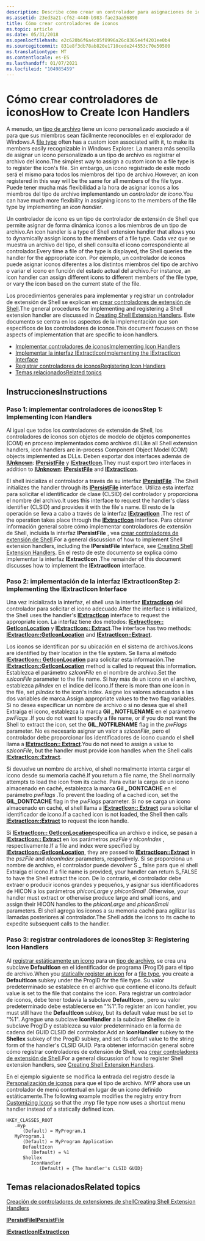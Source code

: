 ```yaml
---
description: Describe cómo crear un controlador para asignaciones de iconos personalizadas.
ms.assetid: 23ed3a21-cf62-4440-b983-fae23aa56890
title: Cómo crear controladores de iconos
ms.topic: article
ms.date: 05/31/2018
ms.openlocfilehash: e2c620b6f6a4c05f8996a26c8365e4f4201ee0b4
ms.sourcegitcommit: 831e8f3db78ab820e1710cede244553c70e50500
ms.translationtype: MT
ms.contentlocale: es-ES
ms.lasthandoff: 01/07/2021
ms.locfileid: "104985459"
---
```

# <a name="how-to-create-icon-handlers"></a><span data-ttu-id="80da3-103">Cómo crear controladores de iconos</span><span class="sxs-lookup"><span data-stu-id="80da3-103">How to Create Icon Handlers</span></span>

<span data-ttu-id="80da3-104">A menudo, un [tipo de archivo](fa-file-types.md) tiene un icono personalizado asociado a él para que sus miembros sean fácilmente reconocibles en el explorador de Windows.</span><span class="sxs-lookup"><span data-stu-id="80da3-104">A [file type](fa-file-types.md) often has a custom icon associated with it, to make its members easily recognizable in Windows Explorer.</span></span> <span data-ttu-id="80da3-105">La manera más sencilla de asignar un icono personalizado a un tipo de archivo es registrar el archivo del icono.</span><span class="sxs-lookup"><span data-stu-id="80da3-105">The simplest way to assign a custom icon to a file type is to register the icon's file.</span></span> <span data-ttu-id="80da3-106">Sin embargo, un icono registrado de este modo será el mismo para todos los miembros del tipo de archivo.</span><span class="sxs-lookup"><span data-stu-id="80da3-106">However, an icon registered in this way will be the same for all members of the file type.</span></span> <span data-ttu-id="80da3-107">Puede tener mucha más flexibilidad a la hora de asignar iconos a los miembros del tipo de archivo implementando un *controlador de icono*.</span><span class="sxs-lookup"><span data-stu-id="80da3-107">You can have much more flexibility in assigning icons to the members of the file type by implementing an *icon handler*.</span></span>

<span data-ttu-id="80da3-108">Un controlador de icono es un tipo de controlador de extensión de Shell que permite asignar de forma dinámica iconos a los miembros de un tipo de archivo.</span><span class="sxs-lookup"><span data-stu-id="80da3-108">An icon handler is a type of Shell extension handler that allows you to dynamically assign icons to the members of a file type.</span></span> <span data-ttu-id="80da3-109">Cada vez que se muestra un archivo del tipo, el shell consulta el icono correspondiente al controlador.</span><span class="sxs-lookup"><span data-stu-id="80da3-109">Every time a file of the type is displayed, the Shell queries the handler for the appropriate icon.</span></span> <span data-ttu-id="80da3-110">Por ejemplo, un controlador de iconos puede asignar iconos diferentes a los distintos miembros del tipo de archivo o variar el icono en función del estado actual del archivo.</span><span class="sxs-lookup"><span data-stu-id="80da3-110">For instance, an icon handler can assign different icons to different members of the file type, or vary the icon based on the current state of the file.</span></span>

<span data-ttu-id="80da3-111">Los procedimientos generales para implementar y registrar un controlador de extensión de Shell se explican en [crear controladores de extensión de Shell](handlers.md).</span><span class="sxs-lookup"><span data-stu-id="80da3-111">The general procedures for implementing and registering a Shell extension handler are discussed in [Creating Shell Extension Handlers](handlers.md).</span></span> <span data-ttu-id="80da3-112">Este documento se centra en los aspectos de la implementación que son específicos de los controladores de iconos.</span><span class="sxs-lookup"><span data-stu-id="80da3-112">This document focuses on those aspects of implementation that are specific to icon handlers.</span></span>

-   [<span data-ttu-id="80da3-113">Implementar controladores de iconos</span><span class="sxs-lookup"><span data-stu-id="80da3-113">Implementing Icon Handlers</span></span>](#step-1-implementing-icon-handlers)
-   [<span data-ttu-id="80da3-114">Implementar la interfaz IExtractIcon</span><span class="sxs-lookup"><span data-stu-id="80da3-114">Implementing the IExtractIcon Interface</span></span>](#step-2-implementing-the-iextracticon-interface)
-   [<span data-ttu-id="80da3-115">Registrar controladores de iconos</span><span class="sxs-lookup"><span data-stu-id="80da3-115">Registering Icon Handlers</span></span>](#step-3-registering-icon-handlers)
-   [<span data-ttu-id="80da3-116">Temas relacionados</span><span class="sxs-lookup"><span data-stu-id="80da3-116">Related topics</span></span>](#related-topics)

## <a name="instructions"></a><span data-ttu-id="80da3-117">Instrucciones</span><span class="sxs-lookup"><span data-stu-id="80da3-117">Instructions</span></span>

### <a name="step-1-implementing-icon-handlers"></a><span data-ttu-id="80da3-118">Paso 1: implementar controladores de iconos</span><span class="sxs-lookup"><span data-stu-id="80da3-118">Step 1: Implementing Icon Handlers</span></span>

<span data-ttu-id="80da3-119">Al igual que todos los controladores de extensión de Shell, los controladores de iconos son objetos de modelo de objetos componentes (COM) en proceso implementados como archivos dll.</span><span class="sxs-lookup"><span data-stu-id="80da3-119">Like all Shell extension handlers, icon handlers are in-process Component Object Model (COM) objects implemented as DLLs.</span></span> <span data-ttu-id="80da3-120">Deben exportar dos interfaces además de [**IUnknown**](/windows/win32/api/unknwn/nn-unknwn-iunknown): [**IPersistFile**](/windows/win32/api/objidl/nn-objidl-ipersistfile) y [**IExtractIcon**](/windows/win32/api/shlobj_core/nn-shlobj_core-iextracticona).</span><span class="sxs-lookup"><span data-stu-id="80da3-120">They must export two interfaces in addition to [**IUnknown**](/windows/win32/api/unknwn/nn-unknwn-iunknown): [**IPersistFile**](/windows/win32/api/objidl/nn-objidl-ipersistfile) and [**IExtractIcon**](/windows/win32/api/shlobj_core/nn-shlobj_core-iextracticona).</span></span>

<span data-ttu-id="80da3-121">El shell inicializa el controlador a través de su interfaz [**IPersistFile**](/windows/win32/api/objidl/nn-objidl-ipersistfile) .</span><span class="sxs-lookup"><span data-stu-id="80da3-121">The Shell initializes the handler through its [**IPersistFile**](/windows/win32/api/objidl/nn-objidl-ipersistfile) interface.</span></span> <span data-ttu-id="80da3-122">Utiliza esta interfaz para solicitar el identificador de clase (CLSID) del controlador y proporciona el nombre del archivo.</span><span class="sxs-lookup"><span data-stu-id="80da3-122">It uses this interface to request the handler's class identifier (CLSID) and provides it with the file's name.</span></span> <span data-ttu-id="80da3-123">El resto de la operación se lleva a cabo a través de la interfaz [**IExtractIcon**](/windows/win32/api/shlobj_core/nn-shlobj_core-iextracticona) .</span><span class="sxs-lookup"><span data-stu-id="80da3-123">The rest of the operation takes place through the [**IExtractIcon**](/windows/win32/api/shlobj_core/nn-shlobj_core-iextracticona) interface.</span></span> <span data-ttu-id="80da3-124">Para obtener información general sobre cómo implementar controladores de extensión de Shell, incluida la interfaz **IPersistFile** , vea [crear controladores de extensión de Shell](handlers.md).</span><span class="sxs-lookup"><span data-stu-id="80da3-124">For a general discussion of how to implement Shell extension handlers, including the **IPersistFile** interface, see [Creating Shell Extension Handlers](handlers.md).</span></span> <span data-ttu-id="80da3-125">En el resto de este documento se explica cómo implementar la interfaz **IExtractIcon** .</span><span class="sxs-lookup"><span data-stu-id="80da3-125">The remainder of this document discusses how to implement the **IExtractIcon** interface.</span></span>

### <a name="step-2-implementing-the-iextracticon-interface"></a><span data-ttu-id="80da3-126">Paso 2: implementación de la interfaz IExtractIcon</span><span class="sxs-lookup"><span data-stu-id="80da3-126">Step 2: Implementing the IExtractIcon Interface</span></span>

<span data-ttu-id="80da3-127">Una vez inicializada la interfaz, el shell usa la interfaz [**IExtractIcon**](/windows/win32/api/shlobj_core/nn-shlobj_core-iextracticona) del controlador para solicitar el icono adecuado.</span><span class="sxs-lookup"><span data-stu-id="80da3-127">After the interface is initialized, the Shell uses the handler's [**IExtractIcon**](/windows/win32/api/shlobj_core/nn-shlobj_core-iextracticona) interface to request the appropriate icon.</span></span> <span data-ttu-id="80da3-128">La interfaz tiene dos métodos: [**IExtractIcon:: GetIconLocation**](/windows/win32/api/shlobj_core/nf-shlobj_core-iextracticona-geticonlocation) y [**IExtractIcon:: Extract**](/windows/win32/api/shlobj_core/nf-shlobj_core-iextracticona-extract).</span><span class="sxs-lookup"><span data-stu-id="80da3-128">The interface has two methods: [**IExtractIcon::GetIconLocation**](/windows/win32/api/shlobj_core/nf-shlobj_core-iextracticona-geticonlocation) and [**IExtractIcon::Extract**](/windows/win32/api/shlobj_core/nf-shlobj_core-iextracticona-extract).</span></span>

<span data-ttu-id="80da3-129">Los iconos se identifican por su ubicación en el sistema de archivos.</span><span class="sxs-lookup"><span data-stu-id="80da3-129">Icons are identified by their location in the file system.</span></span> <span data-ttu-id="80da3-130">Se llama al método [**IExtractIcon:: GetIconLocation**](/windows/win32/api/shlobj_core/nf-shlobj_core-iextracticona-geticonlocation) para solicitar esta información.</span><span class="sxs-lookup"><span data-stu-id="80da3-130">The [**IExtractIcon::GetIconLocation**](/windows/win32/api/shlobj_core/nf-shlobj_core-iextracticona-geticonlocation) method is called to request this information.</span></span> <span data-ttu-id="80da3-131">Establezca el parámetro *szIconFile* en el nombre de archivo.</span><span class="sxs-lookup"><span data-stu-id="80da3-131">Set the *szIconFile* parameter to the file name.</span></span> <span data-ttu-id="80da3-132">Si hay más de un icono en el archivo, establezca *piIndex* en el índice del icono.</span><span class="sxs-lookup"><span data-stu-id="80da3-132">If there is more than one icon in the file, set *piIndex* to the icon's index.</span></span> <span data-ttu-id="80da3-133">Asigne los valores adecuados a las dos variables de marca.</span><span class="sxs-lookup"><span data-stu-id="80da3-133">Assign appropriate values to the two flag variables.</span></span> <span data-ttu-id="80da3-134">Si no desea especificar un nombre de archivo o si no desea que el shell Extraiga el icono, establezca la marca **Gil \_ NOTFILENAME** en el parámetro *pwFlags* .</span><span class="sxs-lookup"><span data-stu-id="80da3-134">If you do not want to specify a file name, or if you do not want the Shell to extract the icon, set the **GIL\_NOTFILENAME** flag in the *pwFlags* parameter.</span></span> <span data-ttu-id="80da3-135">No es necesario asignar un valor a *szIconFile*, pero el controlador debe proporcionar los identificadores de icono cuando el shell llama a [**IExtractIcon:: Extract**](/windows/win32/api/shlobj_core/nf-shlobj_core-iextracticona-extract).</span><span class="sxs-lookup"><span data-stu-id="80da3-135">You do not need to assign a value to *szIconFile*, but the handler must provide icon handles when the Shell calls [**IExtractIcon::Extract**](/windows/win32/api/shlobj_core/nf-shlobj_core-iextracticona-extract).</span></span>

<span data-ttu-id="80da3-136">Si devuelve un nombre de archivo, el shell normalmente intenta cargar el icono desde su memoria caché.</span><span class="sxs-lookup"><span data-stu-id="80da3-136">If you return a file name, the Shell normally attempts to load the icon from its cache.</span></span> <span data-ttu-id="80da3-137">Para evitar la carga de un icono almacenado en caché, establezca la marca **Gil \_ DONTCACHE** en el parámetro *pwFlags* .</span><span class="sxs-lookup"><span data-stu-id="80da3-137">To prevent the loading of a cached icon, set the **GIL\_DONTCACHE** flag in the *pwFlags* parameter.</span></span> <span data-ttu-id="80da3-138">Si no se carga un icono almacenado en caché, el shell llama a [**IExtractIcon:: Extract**](/windows/win32/api/shlobj_core/nf-shlobj_core-iextracticona-extract) para solicitar el identificador de icono.</span><span class="sxs-lookup"><span data-stu-id="80da3-138">If a cached icon is not loaded, the Shell then calls [**IExtractIcon::Extract**](/windows/win32/api/shlobj_core/nf-shlobj_core-iextracticona-extract) to request the icon handle.</span></span>

<span data-ttu-id="80da3-139">Si [**IExtractIcon:: GetIconLocation**](/windows/win32/api/shlobj_core/nf-shlobj_core-iextracticona-geticonlocation)especifica un archivo e índice, se pasan a [**IExtractIcon:: Extract**](/windows/win32/api/shlobj_core/nf-shlobj_core-iextracticona-extract) en los parámetros *pszFile* y *nIconIndex* , respectivamente.</span><span class="sxs-lookup"><span data-stu-id="80da3-139">If a file and index were specified by [**IExtractIcon::GetIconLocation**](/windows/win32/api/shlobj_core/nf-shlobj_core-iextracticona-geticonlocation), they are passed to [**IExtractIcon::Extract**](/windows/win32/api/shlobj_core/nf-shlobj_core-iextracticona-extract) in the *pszFile* and *nIconIndex* parameters, respectively.</span></span> <span data-ttu-id="80da3-140">Si se proporciona un nombre de archivo, el controlador puede devolver S \_ false para que el shell Extraiga el icono.</span><span class="sxs-lookup"><span data-stu-id="80da3-140">If a file name is provided, your handler can return S\_FALSE to have the Shell extract the icon.</span></span> <span data-ttu-id="80da3-141">De lo contrario, el controlador debe extraer o producir iconos grandes y pequeños, y asignar sus identificadores de HICON a los parámetros *phiconLarge* y *phiconSmall* .</span><span class="sxs-lookup"><span data-stu-id="80da3-141">Otherwise, your handler must extract or otherwise produce large and small icons, and assign their HICON handles to the *phiconLarge* and *phiconSmall* parameters.</span></span> <span data-ttu-id="80da3-142">El shell agrega los iconos a su memoria caché para agilizar las llamadas posteriores al controlador.</span><span class="sxs-lookup"><span data-stu-id="80da3-142">The Shell adds the icons to its cache to expedite subsequent calls to the handler.</span></span>

### <a name="step-3-registering-icon-handlers"></a><span data-ttu-id="80da3-143">Paso 3: registrar controladores de iconos</span><span class="sxs-lookup"><span data-stu-id="80da3-143">Step 3: Registering Icon Handlers</span></span>

<span data-ttu-id="80da3-144">Al [registrar estáticamente un icono](icon.md) para un [tipo de archivo](fa-file-types.md), se crea una subclave **DefaultIcon** en el identificador de programa (ProgID) para el tipo de archivo.</span><span class="sxs-lookup"><span data-stu-id="80da3-144">When you [statically register an icon](icon.md) for a [file type](fa-file-types.md), you create a **DefaultIcon** subkey under the ProgID for the file type.</span></span> <span data-ttu-id="80da3-145">Su valor predeterminado se establece en el archivo que contiene el icono.</span><span class="sxs-lookup"><span data-stu-id="80da3-145">Its default value is set to the file that contains the icon.</span></span> <span data-ttu-id="80da3-146">Para registrar un controlador de iconos, debe tener todavía la subclave **DefaultIcon** , pero su valor predeterminado debe establecerse en "%1".</span><span class="sxs-lookup"><span data-stu-id="80da3-146">To register an icon handler, you must still have the **DefaultIcon** subkey, but its default value must be set to "%1".</span></span> <span data-ttu-id="80da3-147">Agregue una subclave **IconHandler** a la subclave **Shellex** de la subclave ProgID y establezca su valor predeterminado en la forma de cadena del GUID CLSID del controlador.</span><span class="sxs-lookup"><span data-stu-id="80da3-147">Add an **IconHandler** subkey to the **Shellex** subkey of the ProgID subkey, and set its default value to the string form of the handler's CLSID GUID.</span></span> <span data-ttu-id="80da3-148">Para obtener información general sobre cómo registrar controladores de extensión de Shell, vea [crear controladores de extensión de Shell](handlers.md).</span><span class="sxs-lookup"><span data-stu-id="80da3-148">For a general discussion of how to register Shell extension handlers, see [Creating Shell Extension Handlers](handlers.md).</span></span>

<span data-ttu-id="80da3-149">En el ejemplo siguiente se modifica la entrada del registro desde la [Personalización de iconos](icon.md) para que el tipo de archivo. MYP ahora use un controlador de menú contextual en lugar de un icono definido estáticamente.</span><span class="sxs-lookup"><span data-stu-id="80da3-149">The following example modifies the registry entry from [Customizing Icons](icon.md) so that the .myp file type now uses a shortcut menu handler instead of a statically defined icon.</span></span>

```
HKEY_CLASSES_ROOT
   .myp
      (Default) = MyProgram.1
   MyProgram.1
      (Default) = MyProgram Application
      DefaultIcon
         (Default) = %1
      Shellex
         IconHandler
            (Default) = {The handler's CLSID GUID}
```

## <a name="related-topics"></a><span data-ttu-id="80da3-150">Temas relacionados</span><span class="sxs-lookup"><span data-stu-id="80da3-150">Related topics</span></span>

<dl> <dt>

[<span data-ttu-id="80da3-151">Creación de controladores de extensiones de shell</span><span class="sxs-lookup"><span data-stu-id="80da3-151">Creating Shell Extension Handlers</span></span>](handlers.md)
</dt> <dt>

[<span data-ttu-id="80da3-152">**IPersistFile**</span><span class="sxs-lookup"><span data-stu-id="80da3-152">**IPersistFile**</span></span>](/windows/win32/api/objidl/nn-objidl-ipersistfile)
</dt> <dt>

[<span data-ttu-id="80da3-153">**IExtractIcon**</span><span class="sxs-lookup"><span data-stu-id="80da3-153">**IExtractIcon**</span></span>](/windows/win32/api/shlobj_core/nn-shlobj_core-iextracticona)
</dt> </dl>

 

 
